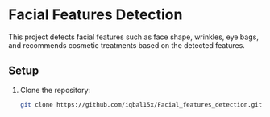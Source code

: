 # Facial Features Detection

This project detects facial features such as face shape, wrinkles, eye bags, and recommends cosmetic treatments based on the detected features.

## Setup

1. Clone the repository:
   ```bash
   git clone https://github.com/iqbal15x/Facial_features_detection.git
